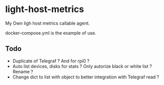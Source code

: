 # light-host-metrics

My Own ligh host metrics callable agent.

docker-compose.yml is the example of use.

## Todo

- Duplicate of Telegraf ? And for rpi0 ?
- Auto list devices, disks for stats ? Only autorize black or white list ? Rename ?
- Change dict to list with object to better integration with Telegraf read ?

